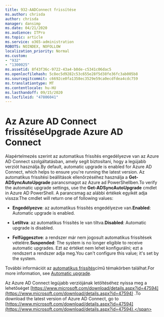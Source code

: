 ```yaml
---
title: 932-AADConnect frissítése
ms.author: chrisda
author: chrisda
manager: dansimp
ms.date: 04/21/2020
ms.audience: ITPro
ms.topic: article
ms.service: o365-administration
ROBOTS: NOINDEX, NOFOLLOW
localization_priority: Normal
ms.custom:
- "932"
- "1300025"
ms.assetid: 8f43f36c-9722-43a4-b0de-c5341c06dac5
ms.openlocfilehash: 5c8ec5d9282c53c655e28f5d38fe36fc3ab005b8
ms.sourcegitcommit: c6692ce0fa1358ec3529e59ca0ecdfdea4cdc759
ms.translationtype: MT
ms.contentlocale: hu-HU
ms.lasthandoff: 09/15/2020
ms.locfileid: "47806041"
---
```

# <a name="upgrade-azure-ad-connect"></a><span data-ttu-id="95d8e-102">Az Azure AD Connect frissítése</span><span class="sxs-lookup"><span data-stu-id="95d8e-102">Upgrade Azure AD Connect</span></span>

<span data-ttu-id="95d8e-103">Alapértelmezés szerint az automatikus frissítés engedélyezve van az Azure AD Connect szolgáltatásban, amely segít biztosítani, hogy a legújabb verziót használja.</span><span class="sxs-lookup"><span data-stu-id="95d8e-103">By default, automatic upgrade is enabled for Azure AD Connect, which helps to ensure you're running the latest version.</span></span> <span data-ttu-id="95d8e-104">Az automatikus frissítési beállítások ellenőrzéséhez használja a **Get-ADSyncAutoUpgrade** parancsmagot az Azure ad PowerShellben.</span><span class="sxs-lookup"><span data-stu-id="95d8e-104">To verify the automatic upgrade settings, use the **Get-ADSyncAutoUpgrade** cmdlet in Azure AD PowerShell.</span></span> <span data-ttu-id="95d8e-105">A parancsmag az alábbi értékek egyikét adja vissza:</span><span class="sxs-lookup"><span data-stu-id="95d8e-105">The cmdlet will return one of following values:</span></span>

- <span data-ttu-id="95d8e-106">**Engedélyezve**: az automatikus frissítés engedélyezve van.</span><span class="sxs-lookup"><span data-stu-id="95d8e-106">**Enabled**: Automatic upgrade is enabled.</span></span>

- <span data-ttu-id="95d8e-107">**Letiltva**: az automatikus frissítés le van tiltva.</span><span class="sxs-lookup"><span data-stu-id="95d8e-107">**Disabled**: Automatic upgrade is disabled.</span></span>

- <span data-ttu-id="95d8e-108">**Felfüggesztve**: a rendszer már nem jogosult automatikus frissítések vételére.</span><span class="sxs-lookup"><span data-stu-id="95d8e-108">**Suspended**: The system is no longer eligible to receive automatic upgrades.</span></span> <span data-ttu-id="95d8e-109">Ezt az értéket nem lehet konfigurálni; ezt a rendszert a rendszer adja meg.</span><span class="sxs-lookup"><span data-stu-id="95d8e-109">You can't configure this value; it's set by the system.</span></span>

<span data-ttu-id="95d8e-110">További információt az [automatikus frissítés](https://docs.microsoft.com/azure/active-directory/connect/active-directory-aadconnect-feature-automatic-upgrade)című témakörben találhat.</span><span class="sxs-lookup"><span data-stu-id="95d8e-110">For more information, see [Automatic upgrade](https://docs.microsoft.com/azure/active-directory/connect/active-directory-aadconnect-feature-automatic-upgrade).</span></span>

<span data-ttu-id="95d8e-111">Az Azure AD Connect legújabb verziójának letöltéséhez nyissa meg a lehetőséget [https://www.microsoft.com/download/details.aspx?id=47594](https://www.microsoft.com/download/details.aspx?id=47594) .</span><span class="sxs-lookup"><span data-stu-id="95d8e-111">To download the latest version of Azure AD Connect, go to [https://www.microsoft.com/download/details.aspx?id=47594](https://www.microsoft.com/download/details.aspx?id=47594).</span></span>
